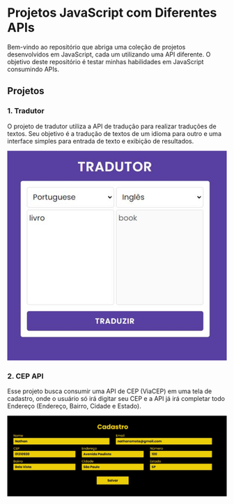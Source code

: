 # Projetos JavaScript com Diferentes APIs

Bem-vindo ao repositório que abriga uma coleção de projetos desenvolvidos em JavaScript, cada um utilizando uma API diferente. O objetivo deste repositório é testar minhas habilidades em JavaScript consumindo APIs. 

## Projetos

### 1. Tradutor

O projeto de tradutor utiliza a API de tradução para realizar traduções de textos. Seu objetivo é a tradução de textos de um idioma para outro e uma interface simples para entrada de texto e exibição de resultados.

![Imagem 1](1-tradutor-js/assets/img/img1.JPG)

### 2. CEP API

Esse projeto busca consumir uma API de CEP (ViaCEP) em uma tela de cadastro, onde o usuário só irá digitar seu CEP e a API já irá completar todo Endereço (Endereço, Bairro, Cidade e Estado).

![Imagem 2](2-cep-api/assets/img/img2.JPG)

